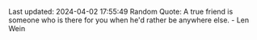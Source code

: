 Last updated: 2024-04-02 17:55:49
Random Quote: A true friend is someone who is there for you when he'd rather be anywhere else. - Len Wein